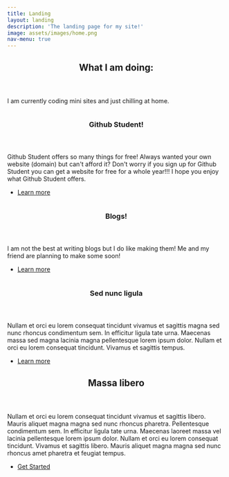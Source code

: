 ```yaml
---
title: Landing
layout: landing
description: 'The landing page for my site!'
image: assets/images/home.png
nav-menu: true
---
```


<!-- Main -->
<div id="main">

<!-- One -->
<section id="one">
	<div class="inner">
		<header class="major">
			<h2>What I am doing:</h2>
		</header>
		<p>I am currently coding mini sites and just chilling at home.</p>
	</div>
</section>

<!-- Two -->
<section id="two" class="spotlights">
	<section>
		<a href="https://education.github.com" class="image">
			<img src="{% link assets/images/githublogo.png %}" alt="" data-position="center center" />
		</a>
		<div class="content">
			<div class="inner">
				<header class="major">
					<h3>Github Student!</h3>
				</header>
				<p>Github Student offers so many things for free! Always wanted your own website (domain) but can't afford it? Don't worry if you sign up for Github Student you can get a website for free for a whole year!!! I hope you enjoy what Github Student offers.</p>
				<ul class="actions">
					<li><a href="https://education.github.com" class="button">Learn more</a></li>
				</ul>
			</div>
		</div>
	</section>
	<section>
		<a href="generic.html" class="image">
			<img src="{% link assets/images/pic09.jpg %}" alt="" data-position="top center" />
		</a>
		<div class="content">
			<div class="inner">
				<header class="major">
					<h3>Blogs!</h3>
				</header>
				<p>I am not the best at writing blogs but I do like making them! Me and my friend are planning to make some soon!</p>
				<ul class="actions">
					<li><a href="generic.html" class="button">Learn more</a></li>
				</ul>
			</div>
		</div>
	</section>
	<section>
		<a href="generic.html" class="image">
			<img src="{% link assets/images/pic10.jpg %}" alt="" data-position="25% 25%" />
		</a>
		<div class="content">
			<div class="inner">
				<header class="major">
					<h3>Sed nunc ligula</h3>
				</header>
				<p>Nullam et orci eu lorem consequat tincidunt vivamus et sagittis magna sed nunc rhoncus condimentum sem. In efficitur ligula tate urna. Maecenas massa sed magna lacinia magna pellentesque lorem ipsum dolor. Nullam et orci eu lorem consequat tincidunt. Vivamus et sagittis tempus.</p>
				<ul class="actions">
					<li><a href="generic.html" class="button">Learn more</a></li>
				</ul>
			</div>
		</div>
	</section>
</section>

<!-- Three -->
<section id="three">
	<div class="inner">
		<header class="major">
			<h2>Massa libero</h2>
		</header>
		<p>Nullam et orci eu lorem consequat tincidunt vivamus et sagittis libero. Mauris aliquet magna magna sed nunc rhoncus pharetra. Pellentesque condimentum sem. In efficitur ligula tate urna. Maecenas laoreet massa vel lacinia pellentesque lorem ipsum dolor. Nullam et orci eu lorem consequat tincidunt. Vivamus et sagittis libero. Mauris aliquet magna magna sed nunc rhoncus amet pharetra et feugiat tempus.</p>
		<ul class="actions">
			<li><a href="generic.html" class="button next">Get Started</a></li>
		</ul>
	</div>
</section>

</div>

